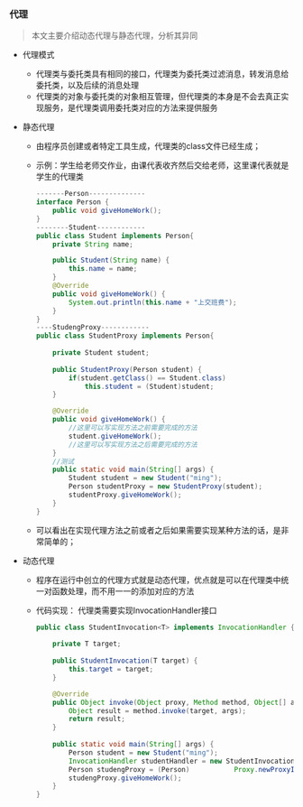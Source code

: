 ### 代理

> 本文主要介绍动态代理与静态代理，分析其异同

- 代理模式
  - 代理类与委托类具有相同的接口，代理类为委托类过滤消息，转发消息给委托类，以及后续的消息处理
  - 代理类的对象与委托类的对象相互管理，但代理类的本身是不会去真正实现服务，是代理类调用委托类对应的方法来提供服务


- 静态代理

  - 由程序员创建或者特定工具生成，代理类的class文件已经生成；

  - 示例：学生给老师交作业，由课代表收齐然后交给老师，这里课代表就是学生的代理类

    ~~~java
    -------Person--------------
    interface Person {
    	public void giveHomeWork();
    }
    --------Student------------
    public class Student implements Person{
    	private String name;

    	public Student(String name) {
    		this.name = name;
    	}
    	@Override
    	public void giveHomeWork() {
    		System.out.println(this.name + "上交班费");
    	}
    }
    ----StudengProxy------------
    public class StudentProxy implements Person{
    	
    	private Student student;
    	
    	public StudentProxy(Person student) {
    		if(student.getClass() == Student.class)
    			this.student = (Student)student;
    	}

    	@Override
    	public void giveHomeWork() {
            //这里可以写实现方法之前需要完成的方法
    		student.giveHomeWork();
            //这里可以写实现方法之后需要完成的方法
    	}
        //测试
        public static void main(String[] args) {
    		Student student = new Student("ming");
    		Person studentProxy = new StudentProxy(student);
    		studentProxy.giveHomeWork();
    	}
    }
    ~~~

  - 可以看出在实现代理方法之前或者之后如果需要实现某种方法的话，是非常简单的；

- 动态代理

  - 程序在运行中创立的代理方式就是动态代理，优点就是可以在代理类中统一对函数处理，而不用一一的添加对应的方法

  - 代码实现： 代理类需要实现InvocationHandler接口

    ~~~java
    public class StudentInvocation<T> implements InvocationHandler {
    	
    	private T target;
    	
        public StudentInvocation(T target) {
    		this.target = target;
    	}

    	@Override
    	public Object invoke(Object proxy, Method method, Object[] args) throws Throwable {
    		Object result = method.invoke(target, args);
    		return result;
    	}
    	
    	public static void main(String[] args) {
    		Person student = new Student("ming");
    		InvocationHandler studentHandler = new StudentInvocation<Person>(student);
    		Person studengProxy = (Person)           Proxy.newProxyInstance(Person.class.getClassLoader(),  new Class<?>{Person.class}, studentHandler);
    		studengProxy.giveHomeWork();
    	}
    }
    ~~~

    ​